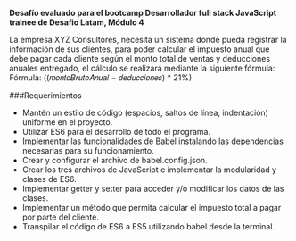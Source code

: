 **Desafío evaluado para el bootcamp Desarrollador full stack JavaScript trainee de Desafio Latam, Módulo 4**

La empresa XYZ Consultores, necesita un sistema donde pueda registrar la información de
sus clientes, para poder calcular el impuesto anual que debe pagar cada cliente según el
monto total de ventas y deducciones anuales entregado, el cálculo se realizará mediante la
siguiente fórmula:
Fórmula: ((𝑚𝑜𝑛𝑡𝑜𝐵𝑟𝑢𝑡𝑜𝐴𝑛𝑢𝑎𝑙 − 𝑑𝑒𝑑𝑢𝑐𝑐𝑖𝑜𝑛𝑒𝑠) * 21%)

###Requerimientos
- Mantén un estilo de código (espacios, saltos de línea, indentación) uniforme en el proyecto.
- Utilizar ES6 para el desarrollo de todo el programa.
- Implementar las funcionalidades de Babel instalando las dependencias necesarias para su funcionamiento.
- Crear y configurar el archivo de babel.config.json.
- Crear los tres archivos de JavaScript e implementar la modularidad y clases de ES6.
- Implementar getter y setter para acceder y/o modificar los datos de las clases.
- Implementar un método que permita calcular el impuesto total a pagar por parte del cliente.
- Transpilar el código de ES6 a ES5 utilizando babel desde la terminal.